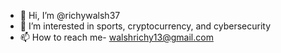 - 👋 Hi, I’m @richywalsh37
- 👀 I’m interested in sports, cryptocurrency, and cybersecurity
- 📫 How to reach me- walshrichy13@gmail.com

<!---
richywalsh37/richywalsh37 is a ✨ special ✨ repository because its `README.md` (this file) appears on your GitHub profile.
You can click the Preview link to take a look at your changes.
--->
